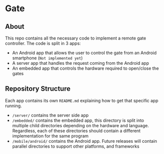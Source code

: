 # Gate
## About
This repo contains all the necessary code to implement a remote gate controller. The code is split in 3 apps:
- An Android app that allows the user to control the gate from an Android smartphone (`Not implemented yet`)
- A server app that handles the request coming from the Android app
- An embedded app that controls the hardware required to open/close the gates

## Repository Structure
Each app contains its own `README.md` explaining how to get that specific app running.
- `/server/` contains the server side app
- `/embedded/` contains the embedded app, this directory is split into multiple child directories depending on the hardware and language. Regardless, each of these directories should contain a different implementation for the same program
- `/mobile/android/` contains the Android app. Future releases will contain parallel directories to support other platforms, and frameworks
